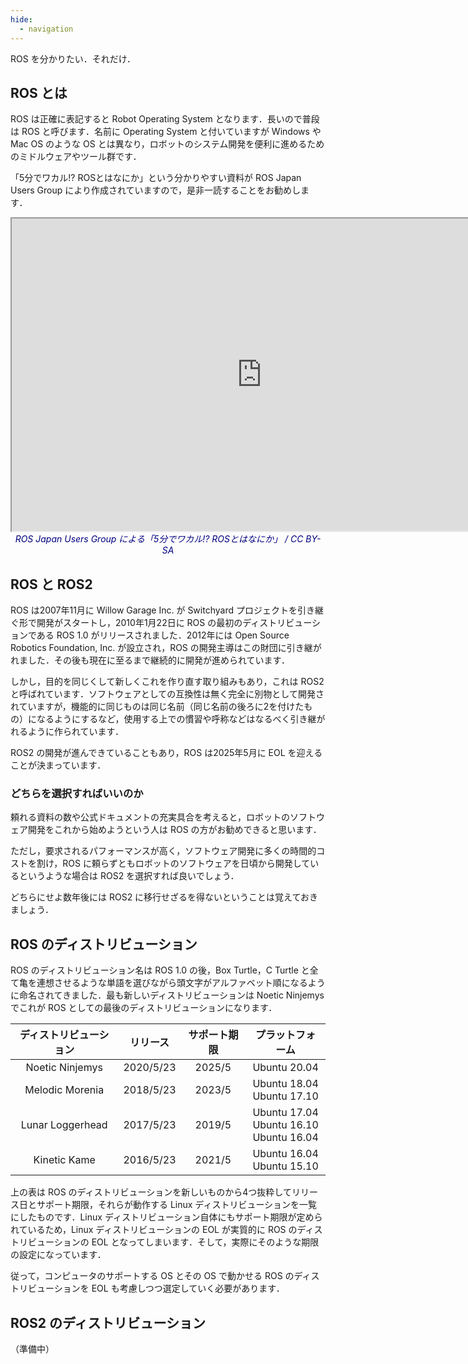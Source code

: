 ```yaml
---
hide:
  - navigation
---
```


ROS を分かりたい．それだけ．

## ROS とは

ROS は正確に表記すると Robot Operating System となります．長いので普段は ROS と呼びます．名前に Operating System と付いていますが Windows や Mac OS のような OS とは異なり，ロボットのシステム開発を便利に進めるためのミドルウェアやツール群です．

「5分でワカル!? ROSとはなにか」という分かりやすい資料が ROS Japan Users Group により作成されていますので，是非一読することをお勧めします．

<div style="text-align:center;">
    <iframe src="https://docs.google.com/presentation/d/1BZU3nFDiSrUU7wAMpqgY4kU6-65wxzvfHVRZigsHlDI/embed" width="800" height="500"></iframe>
    <br>
    <span style="font-style:italic;color:navy">ROS Japan Users Group による「5分でワカル!? ROSとはなにか」 / CC BY-SA</span>
</div>

## ROS と ROS2

ROS は2007年11月に Willow Garage Inc. が Switchyard プロジェクトを引き継ぐ形で開発がスタートし，2010年1月22日に ROS の最初のディストリビューションである ROS 1.0 がリリースされました．2012年には Open Source Robotics Foundation, Inc. が設立され，ROS の開発主導はこの財団に引き継がれました．その後も現在に至るまで継続的に開発が進められています．

しかし，目的を同じくして新しくこれを作り直す取り組みもあり，これは ROS2 と呼ばれています．ソフトウェアとしての互換性は無く完全に別物として開発されていますが，機能的に同じものは同じ名前（同じ名前の後ろに2を付けたもの）になるようにするなど，使用する上での慣習や呼称などはなるべく引き継がれるように作られています．

ROS2 の開発が進んできていることもあり，ROS は2025年5月に EOL を迎えることが決まっています．

### どちらを選択すればいいのか

頼れる資料の数や公式ドキュメントの充実具合を考えると，ロボットのソフトウェア開発をこれから始めようという人は ROS の方がお勧めできると思います．

ただし，要求されるパフォーマンスが高く，ソフトウェア開発に多くの時間的コストを割け，ROS に頼らずともロボットのソフトウェアを日頃から開発しているというような場合は ROS2 を選択すれば良いでしょう．

どちらにせよ数年後には ROS2 に移行せざるを得ないということは覚えておきましょう．

## ROS のディストリビューション

ROS のディストリビューション名は ROS 1.0 の後，Box Turtle，C Turtle と全て亀を連想させるような単語を選びながら頭文字がアルファベット順になるように命名されてきました．最も新しいディストリビューションは Noetic Ninjemys でこれが ROS としての最後のディストリビューションになります．

| ディストリビューション | リリース | サポート期限 | プラットフォーム
| :-: | :-: | :-: | :-:
| Noetic Ninjemys | 2020/5/23 | 2025/5 | Ubuntu 20.04 |
| Melodic Morenia | 2018/5/23 | 2023/5 | Ubuntu 18.04<br>Ubuntu 17.10 |
| Lunar Loggerhead | 2017/5/23 | 2019/5 | Ubuntu 17.04<br>Ubuntu 16.10<br>Ubuntu 16.04 |
| Kinetic Kame | 2016/5/23 | 2021/5 | Ubuntu 16.04<br>Ubuntu 15.10 |

上の表は ROS のディストリビューションを新しいものから4つ抜粋してリリース日とサポート期限，それらが動作する Linux ディストリビューションを一覧にしたものです．Linux ディストリビューション自体にもサポート期限が定められているため，Linux ディストリビューションの EOL が実質的に ROS のディストリビューションの EOL となってしまいます．そして，実際にそのような期限の設定になっています．

従って，コンピュータのサポートする OS とその OS で動かせる ROS のディストリビューションを EOL も考慮しつつ選定していく必要があります．


## ROS2 のディストリビューション

（準備中）
